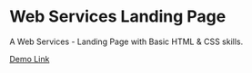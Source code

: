 # Web Services Landing Page
A Web Services - Landing Page with Basic HTML & CSS skills.

[Demo Link](https://htmlpreview.github.io/?https://github.com/hakanozdemir85/Landing-Pages-with-HTML-CSS/blob/main/Web-Services-Landing-Page-main/index.html)
